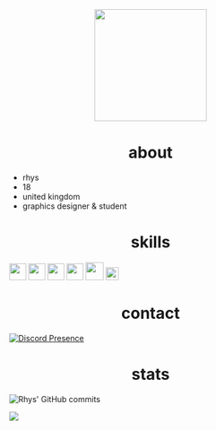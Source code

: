 <div align="center"><img width="200" src="https://i.pinimg.com/originals/6e/67/b2/6e67b2384289b1fad3a034ebe0152904.gif"/></div>

<div align="center"><h1>about</h1></div>

- rhys
- 18
- united kingdom
- graphics designer & student
 
<div align="center"><h1>skills</h1></div>
<div align="left">
  <img width="30" src="https://upload.wikimedia.org/wikipedia/commons/thumb/a/af/Adobe_Photoshop_CC_icon.svg/120px-Adobe_Photoshop_CC_icon.svg.png" />
  <img width="30" src="https://external-content.duckduckgo.com/iu/?u=https%3A%2F%2Flogos-download.com%2Fwp-content%2Fuploads%2F2016%2F10%2FPython_logo_icon.png&f=1&nofb=1" /> 
  <img width="30" src="https://upload.wikimedia.org/wikipedia/commons/9/9a/FiveM_Logo.png" /> 
  <img width="30" src="https://upload.wikimedia.org/wikipedia/commons/c/cf/Lua-Logo.svg" />
  <img width="32" src="https://upload.wikimedia.org/wikipedia/commons/thumb/6/61/HTML5_logo_and_wordmark.svg/120px-HTML5_logo_and_wordmark.svg.png" /> 
  <img width="23" src="https://upload.wikimedia.org/wikipedia/commons/thumb/d/d5/CSS3_logo_and_wordmark.svg/1200px-CSS3_logo_and_wordmark.svg.png" /> 
</div>


<div align="center"><h1>contact</h1></div>

[![Discord Presence](https://lanyard-profile-readme.vercel.app/api/183800989881597953?theme=transparent&bg=0d1117&animated=true&idleMessage=Work%20Smart%20Not%20Hard&borderRadius=15px&hideDiscrim=false)](https://discord.com/users/183800989881597953)

<div align="center"><h1>stats</h1></div>

![Rhys' GitHub commits](https://github-readme-streak-stats.herokuapp.com/?user=rlhys&theme=shadow-purple&hide_border=true)


![](https://komarev.com/ghpvc/?username=rlhys&color=blueviolet)
